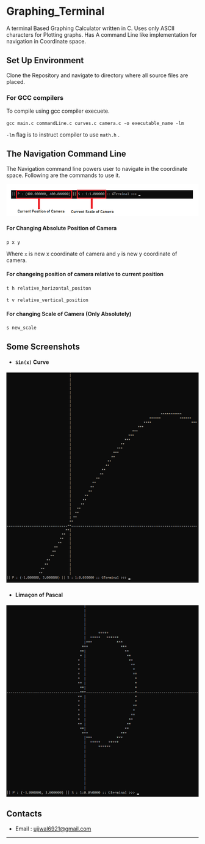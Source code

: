# Graphing_Terminal

A terminal Based Graphing Calculator written in C. Uses only ASCII characters for Plotting graphs. Has A command Line like implementation for navigation in Coordinate space. 

## Set Up Environment

Clone the Repository and navigate to directory where all source files are placed.


### For GCC compilers

To compile using gcc compiler execuete.

`gcc main.c commandLine.c curves.c camera.c -o executable_name -lm`

`-lm` flag is to instruct compiler to use `math.h` .


## The Navigation Command Line

The Navigation command line powers user to navigate in the coordinate space. Following are the commands to use it.


![CommandLIne Image](/Media/terminal.png "CommandLIne Image")

#### For Changing Absolute Position of Camera

`p x y`

Where `x` is new x coordinate of camera and `y` is new y coordinate of camera.

#### For changeing position of camera relative to current position

`t h relative_horizontal_positon`

`t v relative_vertical_position`

#### For changing Scale of Camera (Only Absolutely)

`s new_scale`


## Some Screenshots

* #### `Sin(x)` Curve

![Sin Curve](/Media/SinCurve.png "Sin(x)")


* #### Limaçon of Pascal

![Limaçon of Pascal](/Media/Limacon.png "Limaçon of Pascal")



## Contacts

* Email : ujjwal6921@gmail.com

---